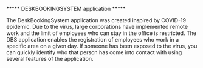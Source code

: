 ***** DESKBOOKINGSYSTEM application *****

The DeskBookingSystem application was created inspired by COVID-19 epidemic.
Due to the virus, large corporations have implemented remote work
and the limit of employees who can stay in the office is restricted.
The DBS application enables the registration of employees who work in a specific area on a given day.
If someone has been exposed to the virus, you can quickly identify who that person has come into contact with
using several features of the application.

